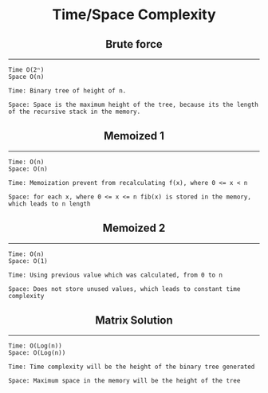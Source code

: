 # <center> Time/Space Complexity</center>

## <center> Brute force </center>
----

    Time O(2ⁿ)
    Space O(n) 

    Time: Binary tree of height of n. 
                
    Space: Space is the maximum height of the tree, because its the length of the recursive stack in the memory.

## <center> Memoized 1 </center>
----

    Time: O(n)
    Space: O(n)

    Time: Memoization prevent from recalculating f(x), where 0 <= x < n

    Space: for each x, where 0 <= x <= n fib(x) is stored in the memory, which leads to n length

## <center> Memoized 2 </center>
----
    Time: O(n)
    Space: O(1)

    Time: Using previous value which was calculated, from 0 to n

    Space: Does not store unused values, which leads to constant time complexity

## <center> Matrix Solution </center>
----
    Time: O(Log(n))
    Space: O(Log(n))

    Time: Time complexity will be the height of the binary tree generated

    Space: Maximum space in the memory will be the height of the tree
